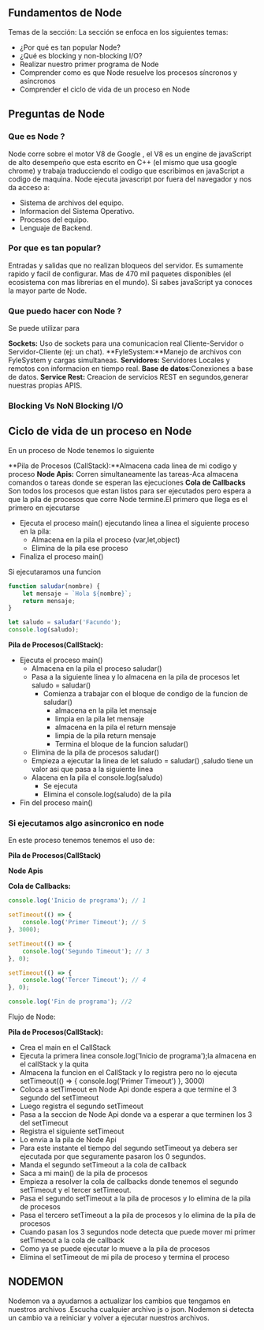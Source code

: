 ## Fundamentos de Node

Temas de la sección:
La sección se enfoca en los siguientes temas:

- ¿Por qué es tan popular Node?
- ¿Qué es blocking y non-blocking I/O?
- Realizar nuestro primer programa de Node
- Comprender como es que Node resuelve los procesos síncronos y asíncronos
- Comprender el ciclo de vida de un proceso en Node

## Preguntas de Node

### Que es Node ?

Node corre sobre el motor V8 de Google , el V8 es un engine de javaScript de alto desempeño que esta escrito en C++ (el mismo que usa google chrome) y trabaja traducciendo el codigo que escribimos en javaScript a codigo de maquina.
Node ejecuta javascript por fuera del navegador y nos da acceso a:

- Sistema de archivos del equipo.
- Informacion del Sistema Operativo.
- Procesos del equipo.
- Lenguaje de Backend.

### Por que es tan popular?

Entradas y salidas que no realizan bloqueos del servidor.
Es sumamente rapido y facil de configurar.
Mas de 470 mil paquetes disponibles (el ecosistema con mas librerias en el mundo).
Si sabes javaScript ya conoces la mayor parte de Node.

### Que puedo hacer con Node ?

Se puede utilizar para

**Sockets:** Uso de sockets para una comunicacion real Cliente-Servidor o Servidor-Cliente (ej: un chat).
**FyleSystem:**Manejo de archivos con FyleSystem y cargas simultaneas.
**Servidores:** Servidores Locales y remotos con informacion en tiempo real.
**Base de datos**:Conexiones a base de datos.
**Service Rest:** Creacion de servicios REST en segundos,generar nuestras propias APIS.

### Blocking Vs NoN Blocking I/O

## Ciclo de vida de un proceso en Node

En un proceso de Node tenemos lo siguiente

**Pila de Procesos (CallStack):**Almacena cada linea de mi codigo y proceso
**Node Apis:** Corren simultaneamente las tareas-Aca almacena comandos  o tareas donde se esperan las ejecuciones
**Cola de Callbacks** Son todos los procesos que estan listos para ser ejecutados pero espera a que la pila de procesos que corre Node termine.El primero que llega es el primero en ejecutarse

- Ejecuta el proceso main() ejecutando linea a linea el siguiente proceso en la pila:
  - Almacena en la pila el proceso (var,let,object)
  - Elimina de la pila ese proceso
- Finaliza el proceso main()

Si ejecutaramos una funcion

```js
function saludar(nombre) {
	let mensaje = `Hola ${nombre}`;
	return mensaje;
}

let saludo = saludar('Facundo');
console.log(saludo);
```

**Pila de Procesos(CallStack):**

- Ejecuta el proceso main()
  - Almacena en la pila el proceso saludar()
  - Pasa a la siguiente linea y lo almacena en la pila de procesos let saludo = saludar()
    - Comienza a trabajar con el bloque de condigo de la funcion de saludar()
      - almacena en la pila let mensaje
      - limpia en la pila let mensaje
      - almacena en la pila el return mensaje
      - limpia de la pila return mensaje
      - Termina el bloque de la funcion saludar()
  - Elimina de la pila de procesos saludar()
  - Empieza a ejecutar la linea de let saludo = saludar() ,saludo tiene un valor asi que pasa a la siguiente linea
  - Alacena en la pila el console.log(saludo)
    - Se ejecuta
    - Elimina el console.log(saludo) de la pila
- Fin del proceso main()

### Si ejecutamos algo asincronico en node

En este proceso tenemos tenemos el uso de:

**Pila de Procesos(CallStack)**

**Node Apis**

**Cola de Callbacks:**

```js
console.log('Inicio de programa'); // 1

setTimeout(() => {
	console.log('Primer Timeout'); // 5
}, 3000);

setTimeout(() => {
	console.log('Segundo Timeout'); // 3
}, 0);

setTimeout(() => {
	console.log('Tercer Timeout'); // 4
}, 0);

console.log('Fin de programa'); //2
```

Flujo de Node:

**Pila de Procesos(CallStack):**

- Crea el main en el CallStack
- Ejecuta la primera linea console.log('Inicio de programa');la almacena en el callStack y la quita
- Almacena la funcion en el CallStack y lo registra pero no lo ejecuta
  setTimeout(() => {
  console.log('Primer Timeout')
  }, 3000)
- Coloca a setTimeout en Node Api donde espera a que termine el 3 segundo del setTimeout 
- Luego registra el segundo setTimeout
- Pasa a la seccion de Node Api donde va a esperar a que terminen los 3 del setTimeout
- Registra el siguiente setTimeout 
- Lo envia a la pila de Node Api
- Para este instante el tiempo del segundo setTimeout ya debera ser ejecutada por que seguramente pasaron los 0 segundos.
- Manda el segundo setTimeout a la cola de callback
- Saca a mi main() de la pila de procesos
- Empieza a resolver la cola de callbacks donde tenemos el segundo setTimeout y el tercer setTimeout.
- Pasa el segundo setTimeout a la pila de procesos  y lo elimina de la pila de procesos
- Pasa el tercero setTimeout a la pila de procesos  y lo elimina de la pila de procesos
- Cuando pasan los 3 segundos node detecta que puede mover mi primer setTimeout a la cola de callback 
- Como ya se puede ejecutar lo mueve a la pila de procesos 
- Elimina el setTimeout de mi pila de proceso y termina el proceso

## NODEMON

 Nodemon va a ayudarnos a actualizar los cambios que tengamos en nuestros archivos .Escucha cualquier archivo js o json.
 Nodemon si detecta un cambio va a reiniciar y volver a ejecutar nuestros archivos.   

